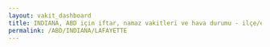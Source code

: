 ```yaml
---
layout: vakit_dashboard
title: INDIANA, ABD için iftar, namaz vakitleri ve hava durumu - ilçe/eyalet seç
permalink: /ABD/INDIANA/LAFAYETTE
---
```


<script type="text/javascript">
  var GLOBAL_COUNTRY = 'ABD';
  var GLOBAL_CITY = 'INDIANA';
  var GLOBAL_STATE = 'LAFAYETTE';
  var lat = 72;
  var lon = 21;
</script>
